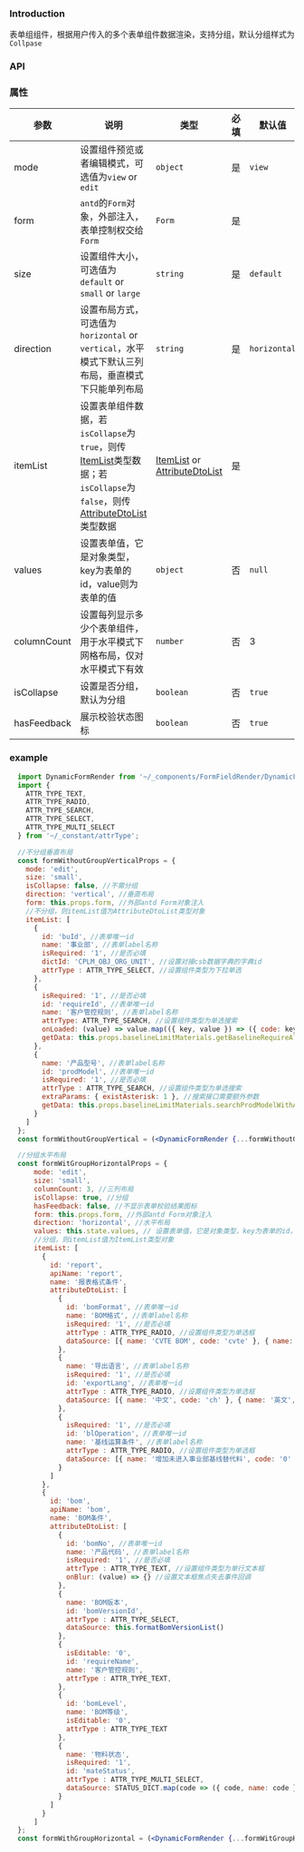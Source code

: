 ### Introduction
表单组组件，根据用户传入的多个表单组件数据渲染，支持分组，默认分组样式为`Collpase`

### API

### 属性

| 参数 | 说明 | 类型 | 必填 | 默认值 |
| ---- | ---- | ---- | ---- | ------ |
| mode | 设置组件预览或者编辑模式，可选值为`view` or `edit` | `object` | 是 | `view` |
| form | `antd`的`Form`对象，外部注入，表单控制权交给`Form` | `Form` | 是 | |
| size | 设置组件大小，可选值为`default` or `small` or `large` | `string` | 是 | `default` |
| direction | 设置布局方式，可选值为`horizontal` or `vertical`，水平模式下默认三列布局，垂直模式下只能单列布局 | `string` | 是 | `horizontal` |
| itemList | 设置表单组件数据，若`isCollapse`为`true`，则传[ItemList](/src/type/ItemList/README.md)类型数据；若`isCollapse`为`false`，则传[AttributeDtoList](/src/type/AttributeDtoList/README.md)类型数据 | [ItemList](/src/type/ItemList/README.md) or [AttributeDtoList](/src/type/AttributeDtoList/README.md) | 是 |  |
| values | 设置表单值，它是对象类型，key为表单的id，value则为表单的值 | `object` | 否 | `null` |
| columnCount | 设置每列显示多少个表单组件，用于水平模式下网格布局，仅对水平模式下有效 | `number` | 否 | 3 |
| isCollapse | 设置是否分组，默认为分组 | `boolean` | 否 | `true` |
| hasFeedback | 展示校验状态图标 | `boolean` | 否 | `true` |

### example

```jsx
  import DynamicFormRender from '~/_components/FormFieldRender/DynamicFormRender';
  import {
    ATTR_TYPE_TEXT,
    ATTR_TYPE_RADIO,
    ATTR_TYPE_SEARCH,
    ATTR_TYPE_SELECT,
    ATTR_TYPE_MULTI_SELECT
  } from '~/_constant/attrType';

  //不分组垂直布局
  const formWithoutGroupVerticalProps = {
    mode: 'edit',
    size: 'small',
    isCollapse: false, //不需分组
    direction: 'vertical', //垂直布局
    form: this.props.form, //外部antd Form对象注入
    //不分组，则itemList值为AttributeDtoList类型对象
    itemList: [
      {
        id: 'buId', //表单唯一id
        name: '事业部', //表单label名称
        isRequired: '1', //是否必填
        dictId: 'CPLM_OBJ_ORG_UNIT', //设置对接csb数据字典的字典id
        attrType : ATTR_TYPE_SELECT, //设置组件类型为下拉单选
      }, 
      {
        isRequired: '1', //是否必填
        id: 'requireId', //表单唯一id
        name: '客户管控规则', //表单label名称
        attrType: ATTR_TYPE_SEARCH, //设置组件类型为单选搜索
        onLoaded: (value) => value.map(({ key, value }) => ({ code: key, name: value })), //接口返回数据预处理，为了格式统一
        getData: this.props.baselineLimitMaterials.getBaselineRequireAll //用户自定义数据源接口
      }, 
      {
        name: '产品型号', //表单label名称
        id: 'prodModel', //表单唯一id
        isRequired: '1', //是否必填
        attrType : ATTR_TYPE_SEARCH, //设置组件类型为单选搜索
        extraParams: { existAsterisk: 1 }, //搜索接口需要额外参数
        getData: this.props.baselineLimitMaterials.searchProdModelWithAsterisk //用户自定义数据源接口
      }
    ]
  };
  const formWithoutGroupVertical = (<DynamicFormRender {...formWithoutGroupProps} />);
```

```jsx
  //分组水平布局
  const formWitGroupHorizontalProps = {
      mode: 'edit',
      size: 'small',
      columnCount: 3, //三列布局
      isCollapse: true, //分组
      hasFeedback: false, //不显示表单校验结果图标
      form: this.props.form, //外部antd Form对象注入
      direction: 'horizontal', //水平布局
      values: this.state.values, // 设置表单值，它是对象类型，key为表单的id，value则为表单的值
      //分组，则itemList值为ItemList类型对象
      itemList: [
        { 
          id: 'report',
          apiName: 'report', 
          name: '报表格式条件', 
          attributeDtoList: [
            {
              id: 'bomFormat', //表单唯一id
              name: 'BOM格式', //表单label名称
              isRequired: '1', //是否必填
              attrType : ATTR_TYPE_RADIO, //设置组件类型为单选框
              dataSource: [{ name: 'CVTE BOM', code: 'cvte' }, { name: 'CKD BOM', code: 'ckd' }] //设置本地数据源，此时就不用配置数据字典id或用户自定义数据源接口
            },
            {
              name: '导出语言', //表单label名称
              isRequired: '1', //是否必填
              id: 'exportLang', //表单唯一id
              attrType : ATTR_TYPE_RADIO, //设置组件类型为单选框
              dataSource: [{ name: '中文', code: 'ch' }, { name: '英文', code: 'en' }] //设置本地数据源，此时就不用配置数据字典id或用户自定义数据源接口
            },
            {
              isRequired: '1', //是否必填
              id: 'blOperation', //表单唯一id
              name: '基线运算条件', //表单label名称
              attrType : ATTR_TYPE_RADIO, //设置组件类型为单选框
              dataSource: [{ name: '增加未进入事业部基线替代料', code: '0' }, { name: '仅运算进入事业部基线替代料', code: '1' }, { name: '运算所有基线物料', code: '2' }] //设置本地数据源，此时就不用配置数据字典id或用户自定义数据源接口
            }
          ] 
        }, 
        { 
          id: 'bom',
          apiName: 'bom', 
          name: 'BOM条件', 
          attributeDtoList: [
            {
              id: 'bomNo', //表单唯一id
              name: '产品代码', //表单label名称
              isRequired: '1', //是否必填
              attrType : ATTR_TYPE_TEXT, //设置组件类型为单行文本框
              onBlur: (value) => {} //设置文本框焦点失去事件回调
            },
            {
              name: 'BOM版本',
              id: 'bomVersionId',
              attrType : ATTR_TYPE_SELECT,
              dataSource: this.formatBomVersionList()
            },
            {
              isEditable: '0',
              id: 'requireName',
              name: '客户管控规则',
              attrType : ATTR_TYPE_TEXT,
            },
            {
              id: 'bomLevel',
              name: 'BOM等级',
              isEditable: '0',
              attrType : ATTR_TYPE_TEXT
            },
            {
              name: '物料状态',
              isRequired: '1',
              id: 'mateStatus',
              attrType : ATTR_TYPE_MULTI_SELECT,
              dataSource: STATUS_DICT.map(code => ({ code, name: code }))
            }
          ]
        }
      ]
  };
  const formWithGroupHorizontal = (<DynamicFormRender {...formWitGroupHorizontalProps} />);
```
